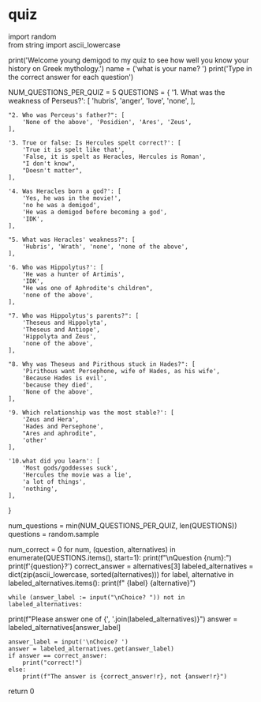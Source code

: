 # quiz
import random  
from string import ascii_lowercase



print('Welcome young demigod to my quiz to see how well you know your history on Greek mythology.') 
name = ('what is your name? ')
print('Type in the correct answer for each question')

NUM_QUESTIONS_PER_QUIZ = 5
QUESTIONS = {
    '1. What was the weakness of Perseus?': [
        'hubris', 'anger', 'love', 'none',
    ],

    "2. Who was Perceus's father?": [
        'None of the above', 'Posidien', 'Ares', 'Zeus',
    ],

    '3. True or false: Is Hercules spelt correct?': [
        'True it is spelt like that',
        'False, it is spelt as Heracles, Hercules is Roman',
        "I don't know",
        "Doesn't matter",
    ],

    '4. Was Heracles born a god?': [
        'Yes, he was in the movie!',
        'no he was a demigod',
        'He was a demigod before becoming a god',
        'IDK',
    ],

    "5. What was Heracles' weakness?": [
        'Hubris', 'Wrath', 'none', 'none of the above',
    ],

    '6. Who was Hippolytus?': [
        'He was a hunter of Artimis',
        'IDK',
        "He was one of Aphrodite's children",
        'none of the above',
    ],

    "7. Who was Hippolytus's parents?": [
        'Theseus and Hippolyta',
        'Theseus and Antiope',
        'Hippolyta and Zeus',
        'none of the above',
    ],

    "8. Why was Theseus and Pirithous stuck in Hades?": [
        'Pirithous want Persephone, wife of Hades, as his wife',
        'Because Hades is evil',
        'because they died',
        'None of the above',
    ],

    '9. Which relationship was the most stable?': [
        'Zeus and Hera', 
        'Hades and Persephone',
        "Ares and aphrodite",
        'other'
    ],

    '10.what did you learn': [
        'Most gods/goddesses suck',
        'Hercules the movie was a lie',
        'a lot of things',
        'nothing',
    ],
}

num_questions = min(NUM_QUESTIONS_PER_QUIZ, len(QUESTIONS))
questions = random.sample


num_correct = 0
for num, (question, alternatives) in enumerate(QUESTIONS.items(), start=1):
    print(f"\nQuestion {num}:")
    print(f'{question}?')
    correct_answer = alternatives[3]
    labeled_alternatives = dict(zip(ascii_lowercase, sorted(alternatives)))
    for label, alternative in labeled_alternatives.items():
        print(f" {label} {alternative}")

    while (answer_label := input("\nChoice? ")) not in labeled_alternatives:
print(f"Please answer one of {', '.join(labeled_alternatives)}")
    answer = labeled_alternatives[answer_label]

    answer_label = input('\nChoice? ')
    answer = labeled_alternatives.get(answer_label)
    if answer == correct_answer:
        print("correct!")
    else:
        print(f"The answer is {correct_answer!r}, not {answer!r}")
 return 0
